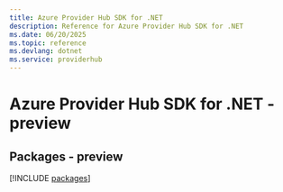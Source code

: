 ```yaml
---
title: Azure Provider Hub SDK for .NET
description: Reference for Azure Provider Hub SDK for .NET
ms.date: 06/20/2025
ms.topic: reference
ms.devlang: dotnet
ms.service: providerhub
---
```

# Azure Provider Hub SDK for .NET - preview
## Packages - preview
[!INCLUDE [packages](provider-hub-index.md)]